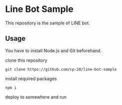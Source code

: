# Line Bot Sample

This repository is the sample of LINE bot.

## Usage

You have to install Node.js and Git beforehand.

clone this repository

```
git clone https://github.com/cp-20/line-bot-sample
```

install required packages

```
npm i
```

deploy to somewhere and run